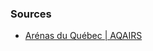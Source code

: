 <link rel="stylesheet" href="https://unpkg.com/leaflet@1.9.4/dist/leaflet.css"
   integrity="sha256-p4NxAoJBhIIN+hmNHrzRCf9tD/miZyoHS5obTRR9BMY="
   crossorigin=""/>

<style>
   #map img
   {
       position: absolute;
       -webkit-box-shadow: revert;
       border: revert;
       margin: 0px;
   }
   #map img.olympique { filter: hue-rotate(120deg); }
   
   #main_content
   {
    max-width: 80%;
   }
</style>
   
<!-- Make sure you put this AFTER Leaflet's CSS -->
<script src="https://unpkg.com/leaflet@1.9.4/dist/leaflet.js" integrity="sha256-20nQCchB9co0qIjJZRGuk2/Z9VM+kNiyxNV1lvTlZBo=" crossorigin=""></script>

 <div id="map" style="height:600px;"></div>


 <script>
      var map = L.map('map').setView([49.396675075193976,-70.40258940157918], 6);

    L.tileLayer('https://tile.openstreetmap.org/{z}/{x}/{y}.png', {
    maxZoom: 19,
    attribution: '© OpenStreetMap'
}).addTo(map);

function addArenas(arenas){
    arenas.forEach(arena => {
        console.log(arena);
        if(arena["coordinates"] !== null)
        {
            let marker = L.marker([arena["coordinates"]["coordinates"][1],arena["coordinates"]["coordinates"][0]]).addTo(map);
            if(arena["type"]==="olympique")
            {
                marker._icon.classList.add("olympique");
            }
        }
    });
}

fetch('./data/arenas.json').then((response) => response.json())
    .then((json) => addArenas(json));
 </script>

 ### Sources
 * [Arénas du Québec | AQAIRS](https://www.aqairs.ca/bibliotheque?doc=1)
